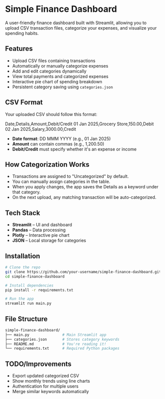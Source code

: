 # Simple Finance Dashboard

A user-friendly finance dashboard built with Streamlit, allowing you to upload CSV transaction files, categorize your expenses, and visualize your spending habits.

##  Features

-  Upload CSV files containing transactions
-  Automatically or manually categorize expenses
-  Add and edit categories dynamically
-  View total payments and categorized expenses
-  Interactive pie chart of spending breakdown
-  Persistent category saving using `categories.json`

##  CSV Format

Your uploaded CSV should follow this format:


Date,Details,Amount,Debit/Credit 01 Jan 2025,Grocery Store,150.00,Debit 02 Jan 2025,Salary,3000.00,Credit


- **Date format**: DD MMM YYYY (e.g., 01 Jan 2025)
- **Amount** can contain commas (e.g., 1,200.50)
- **Debit/Credit** must specify whether it's an expense or income

##  How Categorization Works

- Transactions are assigned to "Uncategorized" by default.
- You can manually assign categories in the table.
- When you apply changes, the app saves the Details as a keyword under that category.
- On the next upload, any matching transaction will be auto-categorized.

##  Tech Stack

- **Streamlit** – UI and dashboard
- **Pandas** – Data processing
- **Plotly** – Interactive pie chart
- **JSON** – Local storage for categories

##  Installation

```bash
# Clone the repo
git clone https://github.com/your-username/simple-finance-dashboard.git
cd simple-finance-dashboard

# Install dependencies
pip install -r requirements.txt

# Run the app
streamlit run main.py

```

## File Structure
```bash
simple-finance-dashboard/
├── main.py               # Main Streamlit app
├── categories.json       # Stores category keywords
├── README.md             # You're reading it!
└── requirements.txt      # Required Python packages

```

## TODO/Improvements
- Export updated categorized CSV
- Show monthly trends using line charts
- Authentication for multiple users
- Merge similar keywords automatically